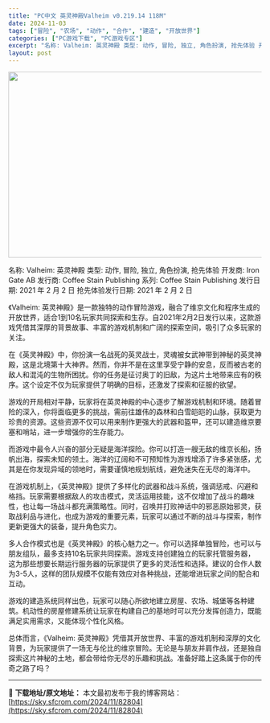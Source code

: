 ```yaml
---
title: "PC中文 英灵神殿Valheim v0.219.14 118M"
date: 2024-11-03
tags: ["冒险", "农场", "动作", "合作", "建造", "开放世界"]
categories: ["PC游戏下载", "PC游戏专区"]
excerpt: "名称: Valheim: 英灵神殿 类型: 动作, 冒险, 独立, 角色扮演, 抢先体验 开发商: Iron Gate AB 发行商: Coffee Stain Publishing 系列: Coffee Stain Publishing 发行日期: 2021 年 2 月 2 日 抢先体验发行日期:&hellip;"
layout: post
---
```


<img class="aligncenter size-full wp-image-82805" src="https://sky.sfcrom.com/wp-content/uploads/2024/11/202411030838521.webp" alt="" width="660" height="370" />

名称: Valheim: 英灵神殿
类型: 动作, 冒险, 独立, 角色扮演, 抢先体验
开发商: Iron Gate AB
发行商: Coffee Stain Publishing
系列: Coffee Stain Publishing
发行日期: 2021 年 2 月 2 日
抢先体验发行日期: 2021 年 2 月 2 日

《Valheim: 英灵神殿》是一款独特的动作冒险游戏，融合了维京文化和程序生成的开放世界，适合1到10名玩家共同探索和生存。自2021年2月2日发行以来，这款游戏凭借其深厚的背景故事、丰富的游戏机制和广阔的探索空间，吸引了众多玩家的关注。

在《英灵神殿》中，你扮演一名战死的英灵战士，灵魂被女武神带到神秘的英灵神殿，这是北境第十大神界。然而，你并不是在这里享受宁静的安息，反而被古老的敌人和混沌的生物所困扰。你的任务是征讨奥丁的旧敌，为这片土地带来应有的秩序。这个设定不仅为玩家提供了明确的目标，还激发了探索和征服的欲望。

游戏的开局相对平静，玩家将在英灵神殿的中心逐步了解游戏机制和环境。随着冒险的深入，你将面临更多的挑战，需前往雄伟的森林和白雪皑皑的山脉，获取更为珍贵的资源。这些资源不仅可以用来制作更强大的武器和盔甲，还可以建造维京要塞和哨站，进一步增强你的生存能力。

而游戏中最令人兴奋的部分无疑是海洋探险。你可以打造一艘无敌的维京长船，扬帆出海，探索未知的领土。海洋的辽阔和不可预知性为游戏增添了许多紧张感，尤其是在你发现异域的领地时，需要谨慎地规划航线，避免迷失在无尽的海洋中。

在游戏机制上，《英灵神殿》提供了多样化的武器和战斗系统，强调惩戒、闪避和格挡。玩家需要根据敌人的攻击模式，灵活运用技能，这不仅增加了战斗的趣味性，也让每一场战斗都充满策略性。同时，召唤并打败神话中的邪恶原始邪灵，获取战利品与进化，也成为游戏的重要元素，玩家可以通过不断的战斗与探索，制作更新更强大的装备，提升角色实力。

多人合作模式也是《英灵神殿》的核心魅力之一。你可以选择单独冒险，也可以与朋友组队，最多支持10名玩家共同探索。游戏支持创建独立的玩家托管服务器，这为那些想要长期运行服务器的玩家提供了更多的灵活性和选择。建议的合作人数为3-5人，这样的团队规模不仅能有效应对各种挑战，还能增进玩家之间的配合和互动。

游戏的建造系统同样出色，玩家可以随心所欲地建立房屋、农场、城堡等各种建筑。机动性的房屋修建系统让玩家在构建自己的基地时可以充分发挥创造力，既能满足实用需求，又能体现个性化风格。

总体而言，《Valheim: 英灵神殿》凭借其开放世界、丰富的游戏机制和深厚的文化背景，为玩家提供了一场无与伦比的维京冒险。无论是与朋友并肩作战，还是独自探索这片神秘的土地，都会带给你无尽的乐趣和挑战。准备好踏上这条属于你的传奇之路了吗？

---
📖 **下载地址/原文地址：** 本文最初发布于我的博客网站：[https://sky.sfcrom.com/2024/11/82804](https://sky.sfcrom.com/2024/11/82804)
